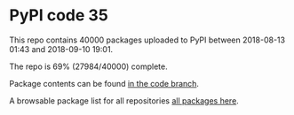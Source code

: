 # PyPI code 35

This repo contains 40000 packages uploaded to PyPI between 
2018-08-13 01:43 and 2018-09-10 19:01.

The repo is 69% (27984/40000) complete.

Package contents can be found [in the code branch](https://github.com/pypi-data/pypi-mirror-35/tree/code/packages).

A browsable package list for all repositories [all packages here](https://pypi-data.github.io/website/repositories/pypi-mirror-35).


